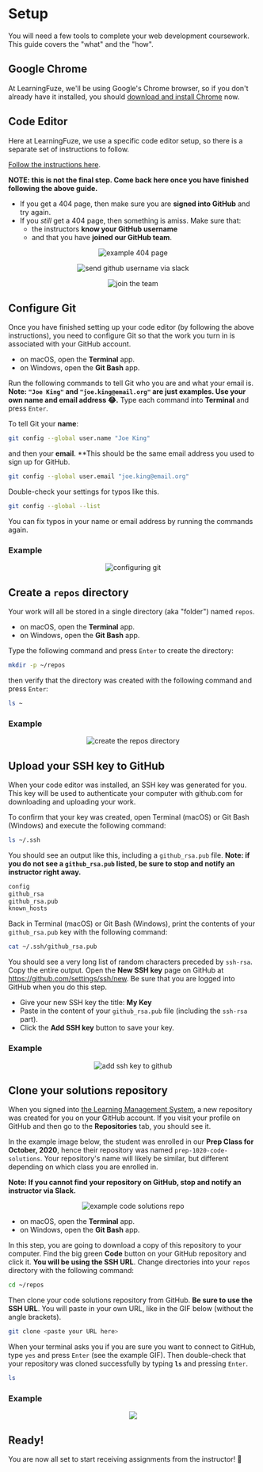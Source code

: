 # Setup

You will need a few tools to complete your web development coursework. This guide covers the "what" and the "how".

## Google Chrome

At LearningFuze, we'll be using Google's Chrome browser, so if you don't already have it installed, you should [download and install Chrome](https://www.google.com/chrome/) now.

## Code Editor

Here at LearningFuze, we use a specific code editor setup, so there is a separate set of instructions to follow.

[Follow the instructions here](https://github.com/Learning-Fuze/lfz-code).

**NOTE: this is not the final step. Come back here once you have finished following the above guide.**

- If you get a 404 page, then make sure you are **signed into GitHub**  and try again.
- If you _still_ get a 404 page, then something is amiss. Make sure that:
  - the instructors **know your GitHub username**
  - and that you have **joined our GitHub team**.

<p align="middle">
  <img src="../assets/github-not-found.png" alt="example 404 page">
</p>

<p align="middle">
  <img src="../assets/github-username-slack.png" alt="send github username via slack">
</p>

<p align="middle">
  <img src="../assets/github-invitation.png" alt="join the team">
</p>

## Configure Git

Once you have finished setting up your code editor (by following the above instructions), you need to configure Git so that the work you turn in is associated with your GitHub account.

- on macOS, open the **Terminal** app.
- on Windows, open the **Git Bash** app.

Run the following commands to tell Git who you are and what your email is. **Note: `"Joe King"` and `"joe.king@email.org"` are just examples. Use your own name and email address 😂.** Type each command into **Terminal** and press `Enter`.

To tell Git your **name**:

```bash
git config --global user.name "Joe King"
```

and then your **email**. **This should be the same email address you used to sign up for GitHub.

```bash
git config --global user.email "joe.king@email.org"
```

Double-check your settings for typos like this.

```bash
git config --global --list
```

You can fix typos in your name or email address by running the commands again.

### Example

<p align="middle">
  <img src="../assets/git-config.gif" alt="configuring git">
</p>

## Create a `repos` directory

Your work will all be stored in a single directory (aka "folder") named `repos`.

- on macOS, open the **Terminal** app.
- on Windows, open the **Git Bash** app.

Type the following command and press `Enter` to create the directory:

```bash
mkdir -p ~/repos
```

then verify that the directory was created with the following command and press `Enter`:

```bash
ls ~
```

### Example

<p align="middle">
  <img src="../assets/mkdir-repos.gif" alt="create the repos directory">
</p>

## Upload your SSH key to GitHub

When your code editor was installed, an SSH key was generated for you. This key will be used to authenticate your computer with github.com for downloading and uploading your work.

To confirm that your key was created, open Terminal (macOS) or Git Bash (Windows) and execute the following command:

```bash
ls ~/.ssh
```

You should see an output like this, including a `github_rsa.pub` file. **Note: if you do not see a `github_rsa.pub` listed, be sure to stop and notify an instructor right away.**

```bash
config
github_rsa
github_rsa.pub
known_hosts
```

Back in Terminal (macOS) or Git Bash (Windows), print the contents of your `github_rsa.pub` key with the following command:

```bash
cat ~/.ssh/github_rsa.pub
```

You should see a very long list of random characters preceded by `ssh-rsa`. Copy the entire output. Open the **New SSH key** page on GitHub at https://github.com/settings/ssh/new. Be sure that you are logged into GitHub when you do this step.

- Give your new SSH key the title: **My Key**
- Paste in the content of your `github_rsa.pub` file (including the `ssh-rsa` part).
- Click the **Add SSH key** button to save your key.

### Example

<p align="middle">
  <img src="../assets/add-ssh-key.gif" alt="add ssh key to github">
</p>

## Clone your solutions repository

When you signed into [the Learning Management System](https://lfz-lms.herokuapp.com/learn), a new repository was created for you on your GitHub account. If you visit your profile on GitHub and then go to the **Repositories** tab, you should see it.

In the example image below, the student was enrolled in our **Prep Class for October, 2020**, hence their repository was named `prep-1020-code-solutions`. Your repository's name will likely be similar, but different depending on which class you are enrolled in.

**Note: If you cannot find your repository on GitHub, stop and notify an instructor via Slack.**

<p align="middle">
  <img src="../assets/code-solutions-repo.png" alt="example code solutions repo">
</p>

- on macOS, open the **Terminal** app.
- on Windows, open the **Git Bash** app.

In this step, you are going to download a copy of this repository to your computer. Find the big green **Code** button on your GitHub repository and click it. **You will be using the SSH URL**. Change directories into your `repos` directory with the following command:

```bash
cd ~/repos
```

Then clone your code solutions repository from GitHub. **Be sure to use the SSH URL**. You will paste in your own URL, like in the GIF below (without the angle brackets).

```bash
git clone <paste your URL here>
```

When your terminal asks you if you are sure you want to connect to GitHub, type `yes` and press `Enter` (see the example GIF). Then double-check that your repository was cloned successfully by typing **`ls`** and pressing `Enter`.

```bash
ls
```

### Example

<p align="middle">
  <img src="../assets/git-clone.gif">
</p>

## Ready!

You are now all set to start receiving assignments from the instructor! 🎉
